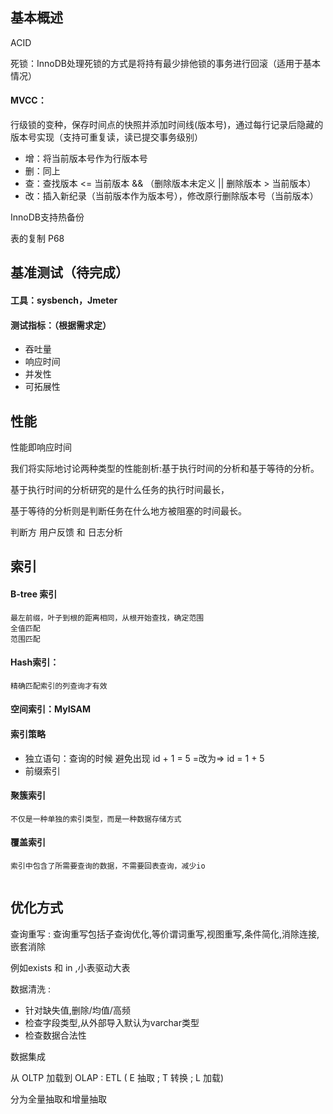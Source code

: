 ## 基本概述

ACID

死锁：InnoDB处理死锁的方式是将持有最少排他锁的事务进行回滚（适用于基本情况）

#### MVCC：

行级锁的变种，保存时间点的快照并添加时间线(版本号)，通过每行记录后隐藏的版本号实现（支持可重复读，读已提交事务级别）

- 增：将当前版本号作为行版本号
- 删：同上
- 查：查找版本 <= 当前版本 && （删除版本未定义 || 删除版本 > 当前版本）
- 改：插入新纪录（当前版本作为版本号），修改原行删除版本号（当前版本）

InnoDB支持热备份

表的复制 P68



## 基准测试（待完成）

#### 工具：sysbench，Jmeter

#### 测试指标：（根据需求定）

- 吞吐量
- 响应时间
- 并发性
- 可拓展性



## 性能

性能即响应时间

我们将实际地讨论两种类型的性能剖析:基于执行时间的分析和基于等待的分析。

基于执行时间的分析研究的是什么任务的执行时间最长，

基于等待的分析则是判断任务在什么地方被阻塞的时间最长。

判断方 用户反馈 和 日志分析





## 索引

#### B-tree 索引

```
最左前缀，叶子到根的距离相同，从根开始查找，确定范围
全值匹配
范围匹配
```



#### Hash索引：

```
精确匹配索引的列查询才有效

```

#### 空间索引：MyISAM

#### 索引策略

- 独立语句：查询的时候 避免出现 id + 1 = 5  =改为=> id = 1 + 5
- 前缀索引

#### 聚簇索引

```
不仅是一种单独的索引类型，而是一种数据存储方式
```

#### 覆盖索引

```
索引中包含了所需要查询的数据，不需要回表查询，减少io


```





## 优化方式

查询重写 : 查询重写包括子查询优化,等价谓词重写,视图重写,条件简化,消除连接,嵌套消除

例如exists 和 in ,小表驱动大表

数据清洗 : 

- 针对缺失值,删除/均值/高频
- 检查字段类型,从外部导入默认为varchar类型
- 检查数据合法性

数据集成

从 OLTP 加载到 OLAP : ETL ( E 抽取 ; T 转换 ; L 加载)

分为全量抽取和增量抽取



